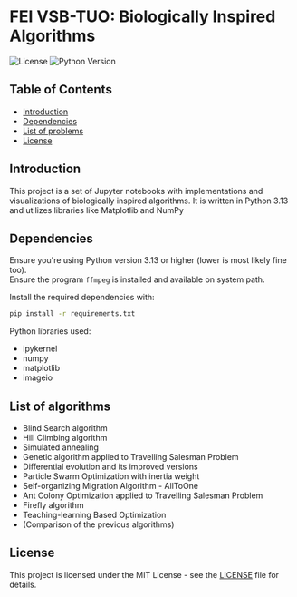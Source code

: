 # FEI VSB-TUO: Biologically Inspired Algorithms

![License](https://img.shields.io/badge/license-MIT-blue.svg) ![Python Version](https://img.shields.io/badge/python-3.13-blue)

## Table of Contents

- [Introduction](#introduction)
- [Dependencies](#dependencies)
- [List of problems](#list-of-problems)
- [License](#license)

## Introduction

This project is a set of Jupyter notebooks with implementations and visualizations of biologically inspired algorithms. It is written in Python 3.13 and utilizes libraries like Matplotlib and NumPy

## Dependencies

Ensure you're using Python version 3.13 or higher (lower is most likely fine too).\
Ensure the program `ffmpeg` is installed and available on system path.

Install the required dependencies with:
```bash
pip install -r requirements.txt
```

Python libraries used:
- ipykernel
- numpy
- matplotlib
- imageio

## List of algorithms

- Blind Search algorithm
- Hill Climbing algorithm
- Simulated annealing
- Genetic algorithm applied to Travelling Salesman Problem
- Differential evolution and its improved versions
- Particle Swarm Optimization with inertia weight
- Self-organizing Migration Algorithm - AllToOne
- Ant Colony Optimization applied to Travelling Salesman Problem
- Firefly algorithm
- Teaching-learning Based Optimization
- (Comparison of the previous algorithms)

## License

This project is licensed under the MIT License - see the [LICENSE](LICENSE) file for details.
